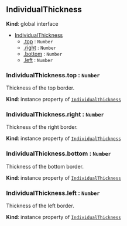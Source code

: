 ## IndividualThickness
**Kind**: global interface  

<a name="IndividualThickness"></a>
* [IndividualThickness](#IndividualThickness)
    * [.top](#IndividualThickness+top) : <code>Number</code>
    * [.right](#IndividualThickness+right) : <code>Number</code>
    * [.bottom](#IndividualThickness+bottom) : <code>Number</code>
    * [.left](#IndividualThickness+left) : <code>Number</code>

<a name="IndividualThickness+top"></a>
### IndividualThickness.top : <code>Number</code>
Thickness of the top border.

**Kind**: instance property of [<code>IndividualThickness</code>](#IndividualThickness)

<a name="IndividualThickness+right"></a>
### IndividualThickness.right : <code>Number</code>
Thickness of the right border.

**Kind**: instance property of [<code>IndividualThickness</code>](#IndividualThickness)

<a name="IndividualThickness+bottom"></a>
### IndividualThickness.bottom : <code>Number</code>
Thickness of the bottom border.

**Kind**: instance property of [<code>IndividualThickness</code>](#IndividualThickness)

<a name="IndividualThickness+left"></a>
### IndividualThickness.left : <code>Number</code>
Thickness of the left border.

**Kind**: instance property of [<code>IndividualThickness</code>](#IndividualThickness)
